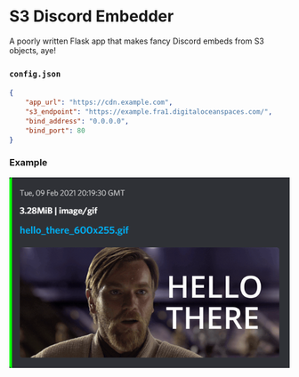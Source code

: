 # S3 Discord Embedder
A poorly written Flask app that makes fancy Discord embeds from S3 objects, aye!

### `config.json`
```json
{
    "app_url": "https://cdn.example.com",
    "s3_endpoint": "https://example.fra1.digitaloceanspaces.com/",
    "bind_address": "0.0.0.0",
    "bind_port": 80
}
```

### Example
![example.png](example.png)
